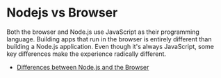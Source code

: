 # Nodejs vs Browser

Both the browser and Node.js use JavaScript as their programming language. Building apps that run in the browser is entirely different than building a Node.js application. Even though it's always JavaScript, some key differences make the experience radically different.

- [Differences between Node.js and the Browser](https://nodejs.dev/en/learn/differences-between-nodejs-and-the-browser/)
